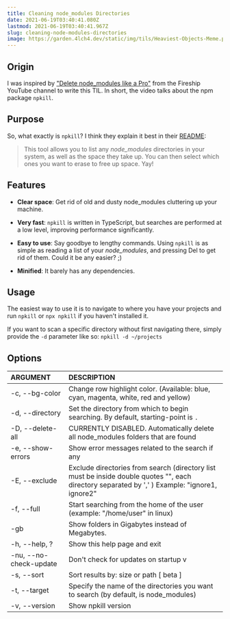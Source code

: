 ```yaml
---
title: Cleaning node_modules Directories
date: 2021-06-19T03:40:41.080Z
lastmod: 2021-06-19T03:40:41.967Z
slug: cleaning-node-modules-directories
image: https://garden.4lch4.dev/static/img/tils/Heaviest-Objects-Meme.png
---
```


## Origin

I was inspired by ["Delete node_modules like a Pro"][0] from the Fireship YouTube channel to write this TIL. In short, the video talks about the npm package `npkill`.

## Purpose

So, what exactly is `npkill`? I think they explain it best in their [README][1]:

> This tool allows you to list any _node_modules_ directories in your system, as well as the space they take up. You can then select which ones you want to erase to free up space. Yay!

## Features

- **Clear space**: Get rid of old and dusty node_modules cluttering up your machine.

- **Very fast**: `npkill` is written in TypeScript, but searches are performed at a low level, improving performance significantly.

- **Easy to use**: Say goodbye to lengthy commands. Using `npkill` is as simple as reading a list of your _node_modules_, and pressing Del to get rid of them. Could it be any easier? ;)

- **Minified**: It barely has any dependencies.

## Usage

The easiest way to use it is to navigate to where you have your projects and run `npkill` or `npx npkill` if you haven't installed it.

If you want to scan a specific directory without first navigating there, simply provide the `-d` parameter like so: `npkill -d ~/projects`

## Options

| ARGUMENT               | DESCRIPTION                                                                                                                                    |
| :--------------------- | :--------------------------------------------------------------------------------------------------------------------------------------------- |
| -c, --bg-color         | Change row highlight color. (Available: blue, cyan, magenta, white, red and yellow)                                                            |
| -d, --directory        | Set the directory from which to begin searching. By default, starting-point is `.`                                                             |
| -D, --delete-all       | CURRENTLY DISABLED. Automatically delete all node_modules folders that are found                                                               |
| -e, --show-errors      | Show error messages related to the search if any                                                                                               |
| -E, --exclude          | Exclude directories from search (directory list must be inside double quotes "", each directory separated by ',' ) Example: "ignore1, ignore2" |
| -f, --full             | Start searching from the home of the user (example: "/home/user" in linux)                                                                     |
| -gb                    | Show folders in Gigabytes instead of Megabytes.                                                                                                |
| -h, --help, ?          | Show this help page and exit                                                                                                                   |
| -nu, --no-check-update | Don't check for updates on startup v                                                                                                           |
| -s, --sort             | Sort results by: size or path [ beta ]                                                                                                         |
| -t, --target           | Specify the name of the directories you want to search (by default, is node_modules)                                                           |
| -v, --version          | Show npkill version                                                                                                                            |

[0]: https://youtu.be/qOSH2pYg6m8
[1]: https://www.npmjs.com/package/npkill
